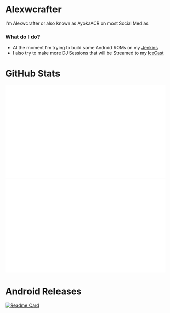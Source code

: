 # Alexwcrafter

 I'm Alexwcrafter or also known as AyokaACR on most Social Medias.

### What do I do?
- At the moment I'm trying to build some Android ROMs on my [Jenkins](http://jenkins.ayokaacr.de)
- I also try to make more DJ Sessions that will be Streamed to my [IceCast](https://ice.ayokaacr.de)

# GitHub Stats
[![Alexwcrafter's GitHub stats](https://github.com/alexwcrafter/github-stats/blob/master/generated/overview.svg)](https://github.com/alexwcrafter/alexwcrafter)
![](https://github.com/alexwcrafter/github-stats/blob/master/generated/languages.svg)

# Android Releases
[![Readme Card](https://github-readme-stats.vercel.app/api/pin/?username=alexwcrafter&repo=releases&theme=synthwave)](https://github.com/alexwcrafter/releases)
